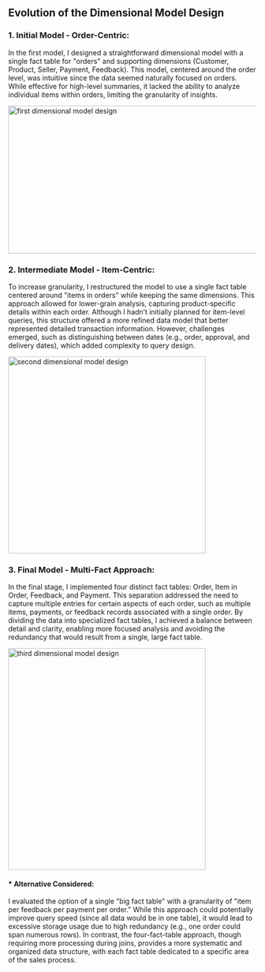 ## Evolution of the Dimensional Model Design
### 1.	Initial Model - Order-Centric: 
In the first model, I designed a straightforward dimensional model with a single fact table for "orders" and supporting dimensions (Customer, Product, Seller, Payment, Feedback). This model, centered around the order level, was intuitive since the data seemed naturally focused on orders. While effective for high-level summaries, it lacked the ability to analyze individual items within orders, limiting the granularity of insights.

<img src="https://github.com/Mohamed-Abdelkarem/e-commerce-data-engineering-project-/blob/main/Dimensional%20Model%20Design/first%20dimensional%20model%20design.png" alt="first dimensional model design" width="700" height="300">
 
### 2.	Intermediate Model - Item-Centric: 
To increase granularity, I restructured the model to use a single fact table centered around "items in orders" while keeping the same dimensions. This approach allowed for lower-grain analysis, capturing product-specific details within each order. Although I hadn’t initially planned for item-level queries, this structure offered a more refined data model that better represented detailed transaction information. However, challenges emerged, such as distinguishing between dates (e.g., order, approval, and delivery dates), which added complexity to query design.

<img src="https://github.com/Mohamed-Abdelkarem/e-commerce-data-engineering-project-/blob/main/Dimensional%20Model%20Design/second%20dimensional%20model%20design.png" alt="second dimensional model design" width="400" height="400">

 
### 3.	Final Model - Multi-Fact Approach: 
In the final stage, I implemented four distinct fact tables: Order, Item in Order, Feedback, and Payment. This separation addressed the need to capture multiple entries for certain aspects of each order, such as multiple items, payments, or feedback records associated with a single order. By dividing the data into specialized fact tables, I achieved a balance between detail and clarity, enabling more focused analysis and avoiding the redundancy that would result from a single, large fact table.

<img src="https://github.com/Mohamed-Abdelkarem/e-commerce-data-engineering-project-/blob/main/Dimensional%20Model%20Design/third%20dimensional%20model%20design.png" alt="third dimensional model design" width="400" height="450">

####	* Alternative Considered: 
I evaluated the option of a single "big fact table" with a granularity of "item per feedback per payment per order." While this approach could potentially improve query speed (since all data would be in one table), it would lead to excessive storage usage due to high redundancy (e.g., one order could span numerous rows). In contrast, the four-fact-table approach, though requiring more processing during joins, provides a more systematic and organized data structure, with each fact table dedicated to a specific area of the sales process.
 
